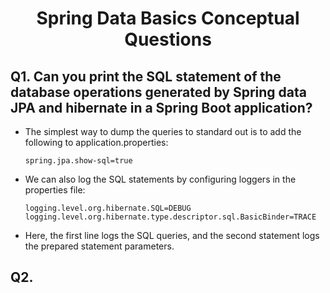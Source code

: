 <h1 align="center">
  Spring Data Basics Conceptual Questions
</h1>

## Q1. Can you print the SQL statement of the database operations generated by Spring data JPA and hibernate  in a Spring Boot application?
- The simplest way to dump the queries to standard out is to add the following to application.properties:

   `spring.jpa.show-sql=true`
  
- We can also log the SQL statements by configuring loggers in the properties file:

   `logging.level.org.hibernate.SQL=DEBUG` <br>
   `logging.level.org.hibernate.type.descriptor.sql.BasicBinder=TRACE`
  
- Here, the first line logs the SQL queries, and the second statement logs the prepared statement parameters.


 ## Q2. 
